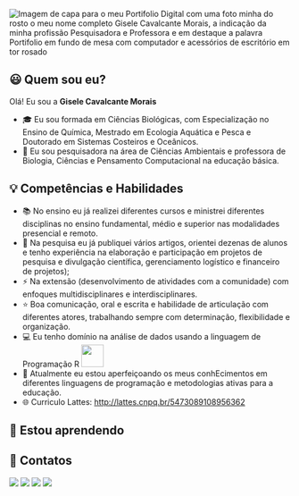 ![Imagem de capa para o meu Portifolio Digital com uma foto minha do rosto o meu nome completo Gisele Cavalcante Morais, a indicação da minha profissão Pesquisadora e Professora e em destaque a palavra Portifolio em fundo de mesa com computador e acessórios de escritório em tor rosado](https://user-images.githubusercontent.com/118578416/202871113-8108f8f7-5ef3-4cfc-bdad-daa607e72eb4.png)

## 😃 Quem sou eu? 
Olá! Eu sou a **Gisele Cavalcante Morais**

- 🎓 Eu sou formada em Ciências Biológicas, com Especialização no Ensino de Química, Mestrado em Ecologia Aquática e Pesca e Doutorado em Sistemas Costeiros e Oceânicos.
- 🔭 Eu sou pesquisadora na área de Ciências Ambientais e professora de Biologia, Ciências e Pensamento Computacional na educação básica.

## 💡 Competências e Habilidades 
- 📚 No ensino eu já realizei diferentes cursos e ministrei diferentes disciplinas no ensino fundamental, médio e superior nas modalidades presencial e remoto.
- 🔬 Na pesquisa eu já publiquei vários artigos, orientei dezenas de alunos e tenho experiência na elaboração e participação em projetos de pesquisa e divulgação científica, gerenciamento logístico e financeiro de projetos);
- ⚡ Na extensão (desenvolvimento de atividades com a comunidade) com enfoques multidisciplinares e interdisciplinares.
- ⭐ Boa comunicação, oral e escrita e habilidade de articulação com diferentes atores, trabalhando sempre com determinação, flexibilidade e organização.
- 💻 Eu tenho domínio na análise de dados usando a linguagem de Programação R <img src="https://cdn.jsdelivr.net/gh/devicons/devicon@v2.15.1/devicon.min.css" width="40" height="40"/>     
- 🚀 Atualmente eu estou aperfeiçoando os meus conhEcimentos em diferentes linguagens de programação e metodologias ativas para a educação.
- 🌐 Curriculo Lattes: http://lattes.cnpq.br/5473089108956362

## 🎯 Estou aprendendo


## 📧 Contatos
<div>
<a href="https://www.youtube.com/giselecavalcantemorais8247" target="_blank"><img src="https://img.shields.io/badge/YouTube-FF0000?style=for-the-badge&logo=youtube&logoColor=white" target="_blank"></a>
<a href="https://instagram.com/gisele.cavalcante.morais" target="_blank"><img src="https://img.shields.io/badge/-Instagram-%23E4405F?style=for-the-badge&logo=instagram&logoColor=white" target="_blank"></a>
<a href = "mailto:gisele.cavalcante.morais@escola.pr.gov.br"><img src="https://img.shields.io/badge/Gmail-D14836?style=for-the-badge&logo=gmail&logoColor=white" target="_blank"></a>
<a href="https://www.linkedin.com/in/gisele-cavalcante-morais-487857164" target="_blank"><img src="https://img.shields.io/badge/-LinkedIn-%230077B5?style=for-the-badge&logo=linkedin&logoColor=white" target="_blank"></a>   
</div>






<!---
giselecmorais/giselecmorais is a ✨ special ✨ repository because its `README.md` (this file) appears on your GitHub profile.
You can click the Preview link to take a look at your changes.
--->
